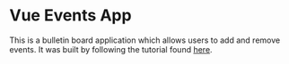 # Vue Events App

This is a bulletin board application which allows users to add and remove events. It was built by following the tutorial found [here](https://scotch.io/tutorials/build-an-app-with-vue-js-a-lightweight-alternative-to-angularjs?utm_source=ActiveCampaign&utm_medium=email&utm_content=Advanced+Beginner+Challenge%3A+JavaScript+Day+13&utm_campaign=JS+Day+13). 